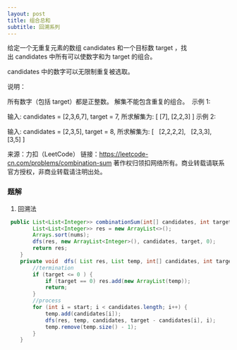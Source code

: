 ```yaml
---
layout: post
title: 组合总和
subtitle: 回溯系列
---
```

给定一个无重复元素的数组 candidates 和一个目标数 target ，找出 candidates 中所有可以使数字和为 target 的组合。

candidates 中的数字可以无限制重复被选取。

说明：

所有数字（包括 target）都是正整数。
解集不能包含重复的组合。 
示例 1:

输入: candidates = [2,3,6,7], target = 7,
所求解集为:
[
  [7],
  [2,2,3]
]
示例 2:

输入: candidates = [2,3,5], target = 8,
所求解集为:
[
  [2,2,2,2],
  [2,3,3],
  [3,5]
]

来源：力扣（LeetCode）
链接：https://leetcode-cn.com/problems/combination-sum
著作权归领扣网络所有。商业转载请联系官方授权，非商业转载请注明出处。






### 题解

1. 回溯法

~~~ java
 public List<List<Integer>> combinationSum(int[] candidates, int target) {
        List<List<Integer>> res = new ArrayList<>();
        Arrays.sort(nums);
        dfs(res, new ArrayList<Integer>(), candidates, target, 0);
        return res;
    }
    private void  dfs( List res, List temp, int[] candidates, int target, int start) {
        //termination
        if (target <= 0 ) {
            if (target == 0) res.add(new ArrayList(temp));
            return;
        }
        //process
        for (int i = start; i < candidates.length; i++) {
            temp.add(candidates[i]);
            dfs(res, temp, candidates, target - candidates[i], i);
            temp.remove(temp.size() - 1);
        }
    }
~~~  



